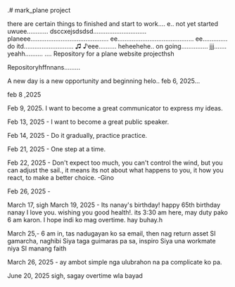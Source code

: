 .# mark_plane
project

there are certain things to finished and start to work....
e..
not yet started uwuee............
dsccxejsdsdsd..............................
planeee............................................
 ee...........................................
 ee..............
do itd............................
♫ ♪eee..........
heheehehe..
on going...............
jjj.......
yeahh..........
....
Repository for a plane website projecthsh

Repositoryhffnnans.........

A new day is a new opportunity and beginning
helo..
feb 6, 2025...

feb 8 ,2025

Feb 9, 2025. I want to become a great communicator to express my ideas.

Feb 13, 2025 - I want to become a great public speaker.

Feb 14, 2025 - Do it gradually, practice practice.

Feb 21, 2025 - One step at a time.

Feb 22, 2025 - Don't expect too much, you can't control the wind, but you can adjust the sail., it means its not about what happens to you, it how you react, to make a better choice. -Gino

Feb 26, 2025 - 

March 17, sigh
March 19, 2025 - Its nanay's birthday! happy 65th birthday nanay I love you. wishing you good health!. its 3:30 am here, may duty pako 6 am karon. I hope indi ko mag overtime. hay buhay.h

March 25,- 6 am in, tas nadugayan ko sa email, then nag return asset SI gamarcha, naghibi Siya taga guimaras pa sa, inspiro Siya una workmate niya SI manang faith

March 26, 2025 - ay ambot simple nga ulubrahon na pa complicate ko pa. 


June 20, 2025 sigh, sagay overtime wla bayad
